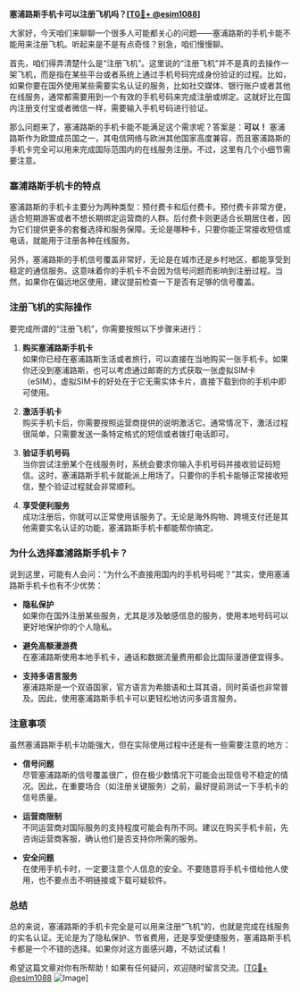 **塞浦路斯手机卡可以注册飞机吗？[[TG💪+ @esim1088](https://t.me/s/esim1088)]**

大家好，今天咱们来聊聊一个很多人可能都关心的问题——塞浦路斯的手机卡能不能用来注册飞机。听起来是不是有点奇怪？别急，咱们慢慢聊。

首先，咱们得弄清楚什么是“注册飞机”。这里说的“注册飞机”并不是真的去操作一架飞机，而是指在某些平台或者系统上通过手机号码完成身份验证的过程。比如，如果你要在国外使用某些需要实名认证的服务，比如社交媒体、银行账户或者其他在线服务，通常都需要用到一个有效的手机号码来完成注册或绑定。这就好比在国内注册支付宝或者微信一样，需要输入手机号码进行验证。

那么问题来了，塞浦路斯的手机卡能不能满足这个需求呢？答案是：**可以！** 塞浦路斯作为欧盟成员国之一，其电信网络与欧洲其他国家高度兼容，而且塞浦路斯的手机卡完全可以用来完成国际范围内的在线服务注册。不过，这里有几个小细节需要注意。

### 塞浦路斯手机卡的特点

塞浦路斯的手机卡主要分为两种类型：预付费卡和后付费卡。预付费卡非常方便，适合短期游客或者不想长期绑定运营商的人群。后付费卡则更适合长期居住者，因为它们提供更多的套餐选择和服务保障。无论是哪种卡，只要你能正常接收短信或电话，就能用于注册各种在线服务。

另外，塞浦路斯的手机信号覆盖非常好，无论是在城市还是乡村地区，都能享受到稳定的通信服务。这意味着你的手机卡不会因为信号问题而影响到注册过程。当然，如果你在偏远地区使用，建议提前检查一下是否有足够的信号覆盖。

### 注册飞机的实际操作

要完成所谓的“注册飞机”，你需要按照以下步骤来进行：

1. **购买塞浦路斯手机卡**  
   如果你已经在塞浦路斯生活或者旅行，可以直接在当地购买一张手机卡。如果你还没到塞浦路斯，也可以考虑通过邮寄的方式获取一张虚拟SIM卡（eSIM）。虚拟SIM卡的好处在于它无需实体卡片，直接下载到你的手机中即可使用。

2. **激活手机卡**  
   购买手机卡后，你需要按照运营商提供的说明激活它。通常情况下，激活过程很简单，只需要发送一条特定格式的短信或者拨打电话即可。

3. **验证手机号码**  
   当你尝试注册某个在线服务时，系统会要求你输入手机号码并接收验证码短信。这时，塞浦路斯手机卡就能派上用场了。只要你的手机卡能够正常接收短信，整个验证过程就会非常顺利。

4. **享受便利服务**  
   成功注册后，你就可以正常使用该服务了。无论是海外购物、跨境支付还是其他需要实名认证的功能，塞浦路斯手机卡都能帮你搞定。

### 为什么选择塞浦路斯手机卡？

说到这里，可能有人会问：“为什么不直接用国内的手机号码呢？”其实，使用塞浦路斯手机卡也有不少优势：

- **隐私保护**  
  如果你在国外注册某些服务，尤其是涉及敏感信息的服务，使用本地号码可以更好地保护你的个人隐私。

- **避免高额漫游费**  
  在塞浦路斯使用本地手机卡，通话和数据流量费用都会比国际漫游便宜得多。

- **支持多语言服务**  
  塞浦路斯是一个双语国家，官方语言为希腊语和土耳其语，同时英语也非常普及。因此，使用塞浦路斯手机卡可以更轻松地访问多语言服务。

### 注意事项

虽然塞浦路斯手机卡功能强大，但在实际使用过程中还是有一些需要注意的地方：

- **信号问题**  
  尽管塞浦路斯的信号覆盖很广，但在极少数情况下可能会出现信号不稳定的情况。因此，在重要场合（如注册关键服务）之前，最好提前测试一下手机卡的信号质量。

- **运营商限制**  
  不同运营商对国际服务的支持程度可能会有所不同。建议在购买手机卡前，先咨询运营商客服，确认他们是否支持你所需的服务。

- **安全问题**  
  在使用手机卡时，一定要注意个人信息的安全。不要随意将手机卡借给他人使用，也不要点击不明链接或下载可疑软件。

### 总结

总的来说，塞浦路斯的手机卡完全是可以用来注册“飞机”的，也就是完成在线服务的实名认证。无论是为了隐私保护、节省费用，还是享受便捷服务，塞浦路斯手机卡都是一个不错的选择。如果你对这方面感兴趣，不妨试试看！

希望这篇文章对你有所帮助！如果有任何疑问，欢迎随时留言交流。[[TG💪+ @esim1088](https://t.me/s/esim1088) ![Image](https://i.postimg.cc/4NQfJmqS/Snipaste-2025-05-13-00-14-12.png)]